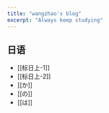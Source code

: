 ```yaml
---
title: "wangzhao's blog"
excerpt: "Always keep studying"
---
```


## 日语
- [[标日上-1]]
- [[标日上-2]]
- [[か]]
- [[の]]
- [[は]]
